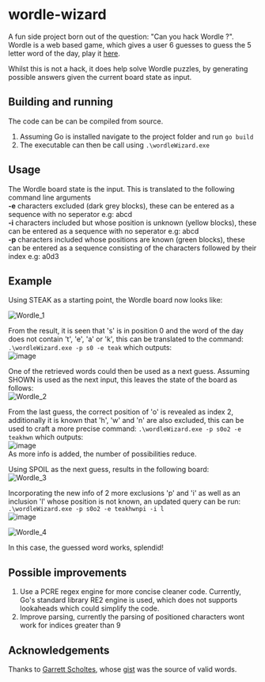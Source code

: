 # wordle-wizard

A fun side project born out of the question: "Can you hack Wordle ?". Wordle is a web based game, which gives a user 6 guesses to guess the 5 letter word of the day, play it [here](https://www.nytimes.com/games/wordle/index.html).

Whilst this is not a hack, it does help solve Wordle puzzles, by generating possible answers given the current board state as input. 

## Building and running 
The code can be can be compiled from source. 

1. Assuming Go is installed navigate to the project folder and run `go build`
2. The executable can then be call using `.\wordleWizard.exe`

## Usage

The Wordle board state is the input. This is translated to the following command line arguments  
**-e** characters excluded (dark grey blocks), these can be entered as a sequence with no seperator e.g: abcd  
**-i** characters included but whose position is unknown (yellow blocks), these can be entered as a sequence with no seperator e.g: abcd  
**-p** characters included whose positions are known (green blocks), these can be entered as a sequence consisting of the characters followed by their index e.g: a0d3  

## Example
Using STEAK as a starting point, the Wordle board now looks like:

![Wordle_1](https://user-images.githubusercontent.com/38185025/224811464-62b61cce-42d0-412f-8f2f-8e95fc42d341.jpeg)

From the result, it is seen that 's' is in position 0 and the word of the day does not contain 't', 'e', 'a' or 'k', this can be translated to the command: `.\wordleWizard.exe -p s0 -e teak` which outputs:  
![image](https://user-images.githubusercontent.com/38185025/224812354-2c81d2ab-b279-4e92-99ef-40c26c941865.png)

One of the retrieved words could then be used as a next guess. Assuming SHOWN is used as the next input, this leaves the state of the board as follows:      
![Wordle_2](https://user-images.githubusercontent.com/38185025/224812888-4f2b6bf4-87a7-4274-bd7c-9a6b87455544.jpeg)

From the last guess, the correct position of 'o' is revealed as index 2, additionally it is known that 'h', 'w' and 'n' are also excluded, this can be used to craft a more precise command: `.\wordleWizard.exe -p s0o2 -e teakhwn` which outputs:      
![image](https://user-images.githubusercontent.com/38185025/224813451-3d03f9b5-1ae7-4ad3-baa3-bfd0e0240aaa.png)  
As more info is added, the number of possibilities reduce. 

Using SPOIL as the next guess, results in the following board:  
![Wordle_3](https://user-images.githubusercontent.com/38185025/224814167-b492a6e1-52d4-4762-b279-6d18b93f8570.jpeg)

Incorporating the new info of 2 more exclusions 'p' and 'i' as well as an inclusion 'l' whose position is not known, an updated query can be run: `.\wordleWizard.exe -p s0o2 -e teakhwnpi -i l`  
![image](https://user-images.githubusercontent.com/38185025/224814716-42a36ff7-1aa6-44d8-a944-c7e1cb4524e3.png)

![Wordle_4](https://user-images.githubusercontent.com/38185025/224815149-9eb5f76b-1165-459e-b7dd-41004459a37e.jpeg)

In this case, the guessed word works, splendid!

## Possible improvements
1. Use a PCRE regex engine for more concise cleaner code. Currently, Go's standard library RE2 engine is used, which does not supports lookaheads which could simplify the code.  
2. Improve parsing, currently the parsing of positioned characters wont work for indices greater than 9 

## Acknowledgements

Thanks to [Garrett Scholtes](https://gist.github.com/scholtes), whose [gist](https://gist.github.com/scholtes/94f3c0303ba6a7768b47583aff36654d) was the source of valid words.
